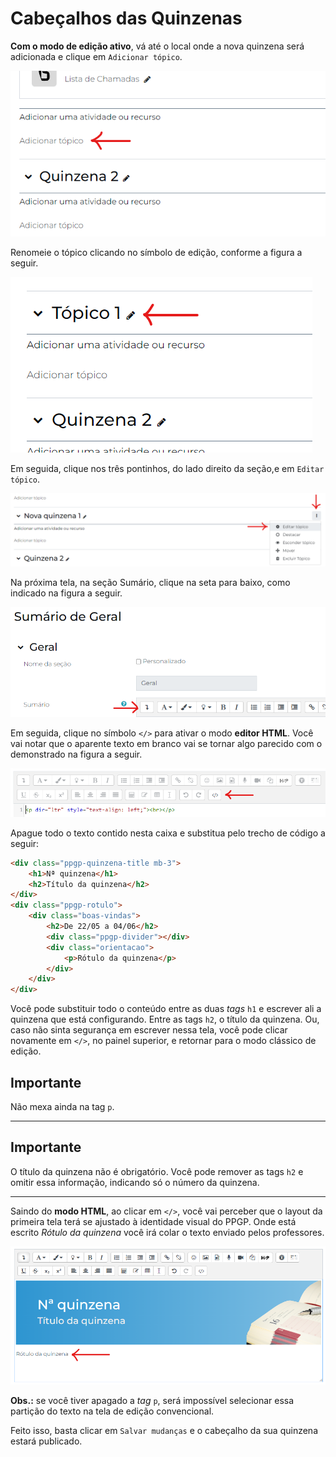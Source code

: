 # Cabeçalhos das Quinzenas

**Com o modo de edição ativo**, vá até o local onde a nova quinzena será adicionada e clique em `Adicionar tópico`.

![Figura 1](../assets/ppgp-fortnight-header/1.png)

Renomeie o tópico clicando no símbolo de edição, conforme a figura a seguir.

![Figura 2](../assets/ppgp-fortnight-header/2.png)

Em seguida, clique nos três pontinhos, do lado direito da seção,e em `Editar tópico`.

![Figura 3](../assets/ppgp-fortnight-header/3.png)

Na próxima tela, na seção Sumário, clique na seta para baixo, como indicado na figura a seguir.

![Figura 4](../assets/ppgp-course-header/2.png)

Em seguida, clique no símbolo `</>` para ativar o modo **editor HTML**. Você vai notar que o aparente texto em branco vai se tornar algo parecido com o demonstrado na figura a seguir.

![Figura 5](../assets/ppgp-course-header/3.png)

Apague todo o texto contido nesta caixa e substitua pelo trecho de código a seguir:

```html
<div class="ppgp-quinzena-title mb-3">
    <h1>Nª quinzena</h1>
    <h2>Título da quinzena</h2>
</div>
<div class="ppgp-rotulo">
    <div class="boas-vindas">
        <h2>De 22/05 a 04/06</h2>
        <div class="ppgp-divider"></div>
        <div class="orientacao">
            <p>Rótulo da quinzena</p>
        </div>
    </div>
</div>
```

Você pode substituir todo o conteúdo entre as duas *tags* `h1` e escrever ali a quinzena que está configurando. Entre as tags `h2`, o título da quinzena. Ou, caso não sinta segurança em escrever nessa tela, você pode clicar novamente em `</>`, no painel superior, e retornar para o modo clássico de edição.

## Importante

Não mexa ainda na tag `p`.

---

## Importante

O título da quinzena não é obrigatório. Você pode remover as tags `h2` e omitir essa informação, indicando só o número da quinzena.

---

Saindo do **modo HTML**, ao clicar em `</>`, você vai perceber que o layout da primeira tela terá se ajustado à identidade visual do PPGP. Onde está escrito *Rótulo da quinzena* você irá colar o texto enviado pelos professores.

![Figura 6](../assets/ppgp-fortnight-header/6.png)

**Obs.:** se você tiver apagado a *tag* `p`, será impossível selecionar essa partição do texto na tela de edição convencional.

Feito isso, basta clicar em `Salvar mudanças` e o cabeçalho da sua quinzena estará publicado.